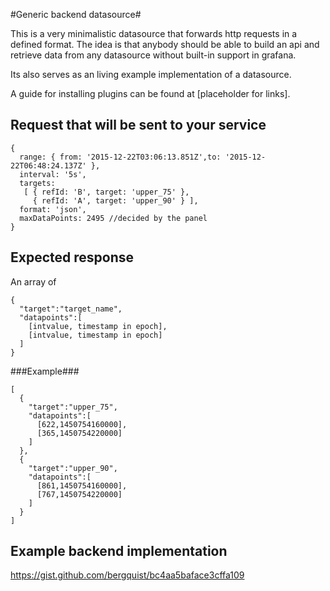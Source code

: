 #Generic backend datasource#

This is a very minimalistic datasource that forwards http requests in a defined format. The idea is that anybody should be able to build an api and retrieve data from any datasource without built-in support in grafana.

Its also serves as an living example implementation of a datasource.

A guide for installing plugins can be found at [placeholder for links].


## Request that will be sent to your service ##
```
{
  range: { from: '2015-12-22T03:06:13.851Z',to: '2015-12-22T06:48:24.137Z' },
  interval: '5s',
  targets:
   [ { refId: 'B', target: 'upper_75' },
     { refId: 'A', target: 'upper_90' } ],
  format: 'json',
  maxDataPoints: 2495 //decided by the panel
}
```
## Expected response ##

An array of
```
{
  "target":"target_name",
  "datapoints":[
    [intvalue, timestamp in epoch],
    [intvalue, timestamp in epoch]
  ]
}
```
###Example###
```
[
  {
    "target":"upper_75",
    "datapoints":[
      [622,1450754160000],
      [365,1450754220000]
    ]
  },
  {
    "target":"upper_90",
    "datapoints":[
      [861,1450754160000],
      [767,1450754220000]
    ]
  }
]
```
## Example backend implementation ##
https://gist.github.com/bergquist/bc4aa5baface3cffa109